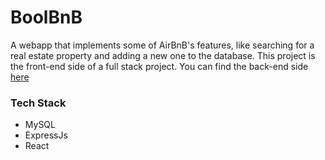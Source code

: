 # BoolBnB

A webapp that implements some of AirBnB's features, like searching for a real estate property and adding a new one to the database.
This project is the front-end side of a full stack project. You can find the back-end side [here](https://github.com/Francesca-Lisi/boolbnb-express)

### Tech Stack
- MySQL
- ExpressJs
- React

